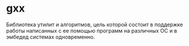 # gxx
Библиотека утилит и алгоритмов, цель которой состоит в поддержке работы написанных с ее помощью программ на различных ОС и в эмбедед системах одновременно.
